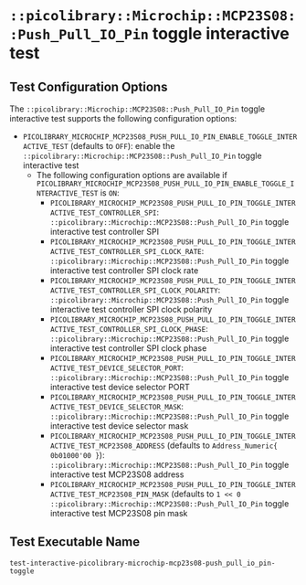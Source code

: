 # `::picolibrary::Microchip::MCP23S08::Push_Pull_IO_Pin` toggle interactive test

## Test Configuration Options
The `::picolibrary::Microchip::MCP23S08::Push_Pull_IO_Pin` toggle interactive test
supports the following configuration options:
- `PICOLIBRARY_MICROCHIP_MCP23S08_PUSH_PULL_IO_PIN_ENABLE_TOGGLE_INTERACTIVE_TEST`
  (defaults to `OFF`): enable the `::picolibrary::Microchip::MCP23S08::Push_Pull_IO_Pin`
  toggle interactive test
    - The following configuration options are available if
      `PICOLIBRARY_MICROCHIP_MCP23S08_PUSH_PULL_IO_PIN_ENABLE_TOGGLE_INTERACTIVE_TEST` is
      `ON`:
        - `PICOLIBRARY_MICROCHIP_MCP23S08_PUSH_PULL_IO_PIN_TOGGLE_INTERACTIVE_TEST_CONTROLLER_SPI`:
          `::picolibrary::Microchip::MCP23S08::Push_Pull_IO_Pin` toggle interactive test
          controller SPI
        - `PICOLIBRARY_MICROCHIP_MCP23S08_PUSH_PULL_IO_PIN_TOGGLE_INTERACTIVE_TEST_CONTROLLER_SPI_CLOCK_RATE`:
          `::picolibrary::Microchip::MCP23S08::Push_Pull_IO_Pin` toggle interactive test
          controller SPI clock rate
        - `PICOLIBRARY_MICROCHIP_MCP23S08_PUSH_PULL_IO_PIN_TOGGLE_INTERACTIVE_TEST_CONTROLLER_SPI_CLOCK_POLARITY`:
          `::picolibrary::Microchip::MCP23S08::Push_Pull_IO_Pin` toggle interactive test
          controller SPI clock polarity
        - `PICOLIBRARY_MICROCHIP_MCP23S08_PUSH_PULL_IO_PIN_TOGGLE_INTERACTIVE_TEST_CONTROLLER_SPI_CLOCK_PHASE`:
          `::picolibrary::Microchip::MCP23S08::Push_Pull_IO_Pin` toggle interactive test
          controller SPI clock phase
        - `PICOLIBRARY_MICROCHIP_MCP23S08_PUSH_PULL_IO_PIN_TOGGLE_INTERACTIVE_TEST_DEVICE_SELECTOR_PORT`:
          `::picolibrary::Microchip::MCP23S08::Push_Pull_IO_Pin` toggle interactive test
          device selector PORT
        - `PICOLIBRARY_MICROCHIP_MCP23S08_PUSH_PULL_IO_PIN_TOGGLE_INTERACTIVE_TEST_DEVICE_SELECTOR_MASK`:
          `::picolibrary::Microchip::MCP23S08::Push_Pull_IO_Pin` toggle interactive test
          device selector mask
        - `PICOLIBRARY_MICROCHIP_MCP23S08_PUSH_PULL_IO_PIN_TOGGLE_INTERACTIVE_TEST_MCP23S08_ADDRESS`
          (defaults to `Address_Numeric{ 0b01000'00 }`):
          `::picolibrary::Microchip::MCP23S08::Push_Pull_IO_Pin` toggle interactive test
          MCP23S08 address
        - `PICOLIBRARY_MICROCHIP_MCP23S08_PUSH_PULL_IO_PIN_TOGGLE_INTERACTIVE_TEST_MCP23S08_PIN_MASK`
          (defaults to `1 << 0` `::picolibrary::Microchip::MCP23S08::Push_Pull_IO_Pin`
          toggle interactive test MCP23S08 pin mask

## Test Executable Name
`test-interactive-picolibrary-microchip-mcp23s08-push_pull_io_pin-toggle`
